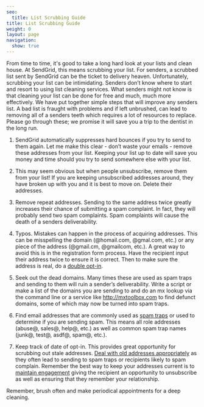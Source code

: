 ```yaml
---
seo:
  title: List Scrubbing Guide
title: List Scrubbing Guide
weight: 0
layout: page
navigation:
  show: true
---
```


From time to time, it's good to take a long hard look at your lists and clean house. At SendGrid, this means scrubbing your list. For senders, a scrubbed list sent by SendGrid can be the ticket to delivery heaven. Unfortunately, scrubbing your list can be intimidating. Senders don’t know where to start and resort to using list cleaning services. What senders might not know is that cleaning your list can be done for free and much, much more effectively. We have put together simple steps that will improve any senders list. A bad list is fraught with problems and if left unbrushed, can lead to removing all of a senders teeth which requires a lot of resources to replace. Please go through these; we promise it will save you a trip to the dentist in the long run.

1. SendGrid automatically suppresses hard bounces if you try to send to them again. Let me make this clear - don’t waste your emails - remove these addresses from your list. Keeping your list up to date will save you money and time should you try to send somewhere else with your list.

2. This may seem obvious but when people unsubscribe, remove them from your list! If you are keeping unsubscribed addresses around, they have broken up with you and it is best to move on. Delete their addresses.

3. Remove repeat addresses. Sending to the same address twice greatly increases their chance of submitting a spam complaint. In fact, they will probably send two spam complaints. Spam complaints will cause the death of a senders deliverability.

4. Typos. Mistakes can happen in the process of acquiring addresses. This can be misspelling the domain (@homail.com, @gmal.com, etc.) or any piece of the address (@gmail.cm, @gmailcom,  etc.). A great way to avoid this is in the registration form process. Have the recipient input their address twice to ensure it is correct. Then to make sure the address is real, do a [double opt-in](http://support.sendgrid.com/entries/21460483-Double-Opt-In).

5. Seek out the dead domains. Many times these are used as spam traps and sending to them will ruin a sender’s deliverability. Write a script or make a list of the domains you are sending to and do an mx lookup via the command line or a service like http://mxtoolbox.com to find defunct domains,  some of which may now be turned into spam traps.

6. Find email addresses that are commonly used as [spam traps]({{root_url}}/Glossary/spam_traps.html) or used to determine if you are sending spam. This means all role addresses (abuse@, sales@, help@, etc.) as well as common spam trap names (junk@, test@, asdf@, spam@, etc.).

7. Keep track of date of opt-in. This provides great opportunity for scrubbing out stale addresses. [Deal with old addresses appropriately](http://support.sendgrid.com/entries/21905783-Let-Old-Addresses-Sleep-in-Peace-) as they often lead to sending to spam traps or recipients likely to spam complain. Remember the best way to keep your addresses current is to [maintain engagement](http://support.sendgrid.com/entries/23439516-Keep-In-Touch-The-Importance-of-Engagement) giving the recipient an opportunity to unsubscribe as well as ensuring that they remember your relationship.

Remember, brush often and make periodical appointments for a deep cleaning.
